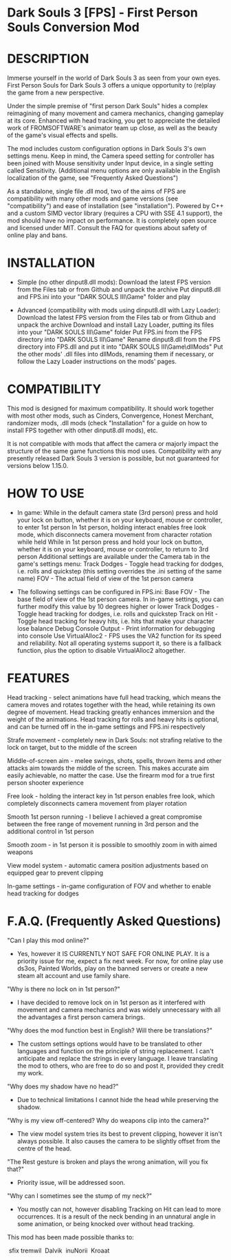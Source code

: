 ﻿# Dark Souls 3 [FPS] - First Person Souls Conversion Mod

# DESCRIPTION

﻿Immerse yourself in the world of Dark Souls 3 as seen from your own eyes. First Person Souls for Dark Souls 3 offers a unique opportunity to (re)play the game from a new perspective.

Under the simple premise of "first person Dark Souls" hides a complex reimagining of many movement and camera mechanics, changing gameplay at its core. Enhanced with head tracking, you get to appreciate the detailed work of FROMSOFTWARE's animator team up close, as well as the beauty of the game's visual effects and spells.

The mod includes custom configuration options in Dark Souls 3's own settings menu. Keep in mind, the Camera speed setting for controller has been joined with Mouse sensitivity under Input device, in a single setting called Sensitivity.
(Additional menu options are only available in the English localization of the game, see "Frequently Asked Questions")

As a standalone, single file .dll mod, two of the aims of FPS are compatibility with many other mods and game versions (see "compatibility") and ease of installation (see "installation"). Powered by C++ and a custom SIMD vector library (requires a CPU with SSE 4.1 support), the mod should have no impact on performance. It is completely open source and licensed under MIT. Consult the FAQ for questions about safety of online play and bans.


# INSTALLATION 

* Simple (no other dinput8.dll mods):
Download the latest FPS version from the Files tab or from Github and unpack the archive
Put dinput8.dll and FPS.ini into your "DARK SOULS III\Game" folder and play


* Advanced (compatibility with mods using dinput8.dll with Lazy Loader):
Download the latest FPS version from the Files tab or from Github and unpack the archive
Download and install Lazy Loader﻿, putting its files into your "DARK SOULS III\Game" folder
Put FPS.ini from the FPS directory into "DARK SOULS III\Game"
Rename dinput8.dll from the FPS directory into FPS.dll and put it into "DARK SOULS III\Game\dllMods"
Put the other mods' .dll files into dllMods, renaming them if necessary, or follow the Lazy Loader instructions on the mods' pages. 

# COMPATIBILITY

This mod is designed for maximum compatibility. It should work together with most other mods, such as Cinders, Convergence, Honest Merchant, randomizer mods, .dll mods (check "Installation" for a guide on how to install FPS together with other dinput8.dll mods), etc.

It is not compatible with mods that affect the camera or majorly impact the structure of the same game functions this mod uses. Compatibility with any presently released Dark Souls 3 version is possible, but not guaranteed for versions below 1.15.0.


# HOW TO USE

* In game:
While in the default camera state (3rd person) press and hold your lock on button, whether it is on your keyboard, mouse or controller, to enter 1st person
In 1st person, holding interact enables free look mode, which disconnects camera movement from character rotation while held
While in 1st person press and hold your lock on button, whether it is on your keyboard, mouse or controller, to return to 3rd person
Additional settings are available under the Camera tab in the game's settings menu: 
﻿﻿Track Dodges - Toggle head tracking for dodges, i.e. rolls and quickstep (this setting overrides the .ini setting of ﻿﻿﻿the same name)
﻿﻿FOV - The actual field of view of the 1st person camera


* The following settings can be configured in FPS.ini:
Base FOV - The base field of view of the 1st person camera. In in-game settings, you can further modify this value by 10 degrees higher or lower
Track Dodges - Toggle head tracking for dodges, i.e. rolls and quickstep
Track on Hit - Toggle head tracking for heavy hits, i.e. hits that make your character lose balance
Debug Console Output - Print information for debugging into console
Use VirtualAlloc2 - FPS uses the VA2 function for its speed and reliability. Not all operating systems support it, so there is a fallback function, plus the option to disable VirtualAlloc2 altogether.

# FEATURES

Head tracking - select animations have full head tracking, which means the camera moves and rotates together with the head, while retaining its own degree of movement. Head tracking greatly enhances immersion and the weight of the animations. Head tracking for rolls and heavy hits is optional, and can be turned off in the in-game settings and FPS.ini respectively

Strafe movement - completely new in Dark Souls: not strafing relative to the lock on target, but to the middle of the screen

Middle-of-screen aim - melee swings, shots, spells, thrown items and other attacks aim towards the middle of the screen. This makes accurate aim easily achievable, no matter the case. Use the firearm mod for a true first person shooter experience﻿
 
Free look - holding the interact key in 1st person enables free look, which completely disconnects camera movement from player rotation

Smooth 1st person running - I believe I achieved a great compromise between the free range of movement running in 3rd person and the additional control in 1st person

Smooth zoom - in 1st person it is possible to smoothly zoom in with aimed weapons

View model system - automatic camera position adjustments based on equipped gear to prevent clipping

In-game settings - in-game configuration of FOV and whether to enable head tracking for dodges


# F.A.Q. (Frequently Asked Questions)

"Can I play this mod online?"
- Yes, however it IS CURRENTLY NOT SAFE FOR ONLINE PLAY. It is a priority issue for me, expect a fix next week. For now, for online play use ds3os﻿, Painted Worlds﻿, play on the banned servers or create a new steam alt account and use family share.

"Why is there no lock on in 1st person?"
- I have decided to remove lock on in 1st person as it interfered with movement and camera mechanics and was widely unnecessary with all the advantages a first person camera brings.

"Why does the mod function best in English? Will there be translations?"
- The custom settings options would have to be translated to other languages and function on the principle of string replacement. I can't anticipate and replace the strings in every language. I leave translating the mod to others, who are free to do so and post it, provided they credit my work.

"Why does my shadow have no head?"
- Due to technical limitations I cannot hide the head while preserving the shadow.

"Why is my view off-centered? Why do weapons clip into the camera?"
- The view model system tries its best to prevent clipping, however it isn't always possible. It also causes the camera to be slightly offset from the centre of the head.

"The Rest gesture is broken and plays the wrong animation, will you fix that?"
- Priority issue, will be addressed soon.

"Why can I sometimes see the stump of my neck?"
- You mostly can not, however disabling Tracking on Hit can lead to more occurrences. It is a result of the neck bending in an unnatural angle in some animation, or being knocked over without head tracking.



This mod has been made possible thanks to:

﻿	sfix
	﻿tremwil
﻿	Dalvik
﻿	inuNorii
﻿	Kroaat
